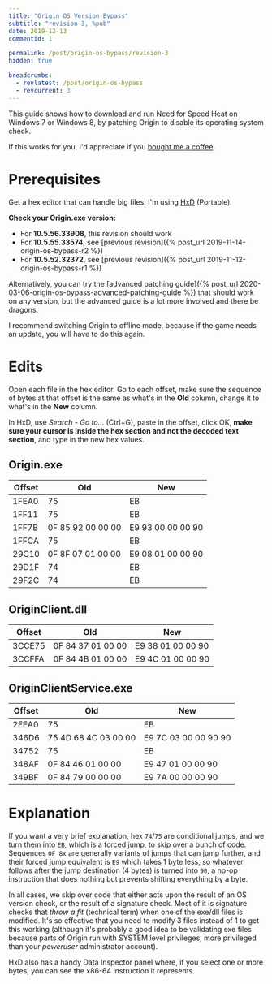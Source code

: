 ```yaml
---
title: "Origin OS Version Bypass"
subtitle: "revision 3, %pub"
date: 2019-12-13
commentid: 1

permalink: /post/origin-os-bypass/revision-3
hidden: true

breadcrumbs:
  - revlatest: /post/origin-os-bypass
  - revcurrent: 3
---
```


This guide shows how to download and run Need for Speed Heat on Windows 7 or Windows 8, by patching Origin to disable its operating system check.

If this works for you, I'd appreciate if you [bought me a coffee](https://ko-fi.com/chylex).

# Prerequisites

Get a hex editor that can handle big files. I'm using [HxD](https://mh-nexus.de/en/hxd/) (Portable).

**Check your Origin.exe version:**
- For **10.5.56.33908**, this revision should work
- For **10.5.55.33574**, see [previous revision]({% post_url 2019-11-14-origin-os-bypass-r2 %})
- For **10.5.52.32372**, see [previous revision]({% post_url 2019-11-12-origin-os-bypass-r1 %})

Alternatively, you can try the [advanced patching guide]({% post_url 2020-03-06-origin-os-bypass-advanced-patching-guide %}) that should work on any version, but the advanced guide is a lot more involved and there be dragons.

I recommend switching Origin to offline mode, because if the game needs an update, you will have to do this again.

# Edits

Open each file in the hex editor. Go to each offset, make sure the sequence of bytes at that offset is the same as what's in the **Old** column, change it to what's in the **New** column.

In HxD, use *Search - Go to...* (Ctrl+G), paste in the offset, click OK, **make sure your cursor is inside the hex section and not the decoded text section**, and type in the new hex values.

## Origin.exe

| Offset | Old               | New               |
|--------|-------------------|-------------------|
| 1FEA0  | 75                | EB                |
| 1FF11  | 75                | EB                |
| 1FF7B  | 0F 85 92 00 00 00 | E9 93 00 00 00 90 |
| 1FFCA  | 75                | EB                |
| 29C10  | 0F 8F 07 01 00 00 | E9 08 01 00 00 90 |
| 29D1F  | 74                | EB                |
| 29F2C  | 74                | EB                |

## OriginClient.dll

| Offset | Old               | New               |
|--------|-------------------|-------------------|
| 3CCE75 | 0F 84 37 01 00 00 | E9 38 01 00 00 90 |
| 3CCFFA | 0F 84 4B 01 00 00 | E9 4C 01 00 00 90 |

## OriginClientService.exe

| Offset | Old                  | New                  |
|--------|----------------------|----------------------|
| 2EEA0  | 75                   | EB                   |
| 346D6  | 75 4D 68 4C 03 00 00 | E9 7C 03 00 00 90 90 |
| 34752  | 75                   | EB                   |
| 348AF  | 0F 84 46 01 00 00    | E9 47 01 00 00 90    |
| 349BF  | 0F 84 79 00 00 00    | E9 7A 00 00 00 90    |

# Explanation

If you want a very brief explanation, hex `74`/`75` are conditional jumps, and we turn them into `EB`, which is a forced jump, to skip over a bunch of code. Sequences `0F 8x` are generally variants of jumps that can jump further, and their forced jump equivalent is `E9` which takes 1 byte less, so whatever follows after the jump destination (4 bytes) is turned into `90`, a no-op instruction that does nothing but prevents shifting everything by a byte.

In all cases, we skip over code that either acts upon the result of an OS version check, or the result of a signature check. Most of it is signature checks that *throw a fit* (technical term) when one of the exe/dll files is modified. It's so effective that you need to modify 3 files instead of 1 to get this working (although it's probably a good idea to be validating exe files because parts of Origin run with SYSTEM level privileges, more privileged than your *poweruser* administrator account).

HxD also has a handy Data Inspector panel where, if you select one or more bytes, you can see the x86-64 instruction it represents.
